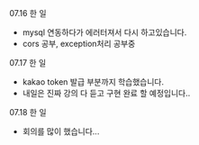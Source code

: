 07.16 한 일

- mysql 연동하다가 에러터져서 다시 하고있습니다.
- cors 공부, exception처리 공부중

07.17 한 일

- kakao token 발급 부분까지 학습했습니다.
- 내일은 진짜 강의 다 듣고 구현 완료 할 예정입니다..

07.18 한 일

- 회의를 많이 했습니다...